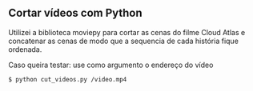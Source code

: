 ## Cortar vídeos com Python

Utilizei a biblioteca moviepy para cortar as cenas do filme Cloud Atlas e concatenar as cenas de modo que a sequencia de cada história fique ordenada.

Caso queira testar: use como argumento o endereço do vídeo
```sh
$ python cut_videos.py /video.mp4
```
